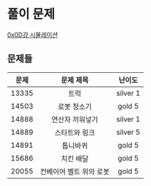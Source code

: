 # 풀이 문제

[0x0D강 시뮬레이션](https://www.acmicpc.net/workbook/view/7316)

## 문제들

| 문제  |        문제 제목        |  난이도  |
| :---: | :---------------------: | :------: |
| 13335 |          트럭           | silver 1 |
| 14503 |       로봇 청소기       |  gold 5  |
| 14888 |     연산자 끼워넣기     | silver 1 |
| 14889 |      스타트와 링크      | silver 5 |
| 14891 |        톱니바퀴         |  gold 5  |
| 15686 |        치킨 배달        |  gold 5  |
| 20055 | 컨베이어 벨트 위의 로봇 |  gold 5  |
